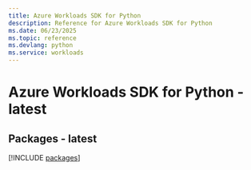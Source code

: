 ```yaml
---
title: Azure Workloads SDK for Python
description: Reference for Azure Workloads SDK for Python
ms.date: 06/23/2025
ms.topic: reference
ms.devlang: python
ms.service: workloads
---
```

# Azure Workloads SDK for Python - latest
## Packages - latest
[!INCLUDE [packages](workloads-index.md)]